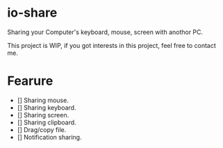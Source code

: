 # io-share

Sharing your Computer's keyboard, mouse, screen with anothor PC. 

This project is WIP, if you got interests in this project, feel free to contact me.

# Fearure

- [] Sharing mouse.
- [] Sharing keyboard.
- [] Sharing screen.
- [] Sharing clipboard.
- [] Drag/copy file.
- [] Notification sharing.

